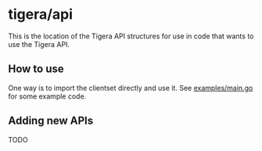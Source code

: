 # tigera/api

This is the location of the Tigera API structures for use in code that wants to use the Tigera API.

## How to use

One way is to import the clientset directly and use it. See [examples/main.go](examples/main.go) for some example code.

## Adding new APIs

TODO
